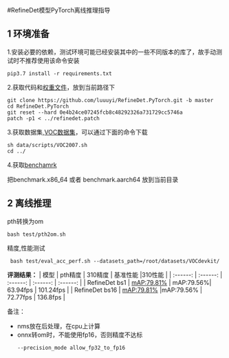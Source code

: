 #RefineDet模型PyTorch离线推理指导

## 1 环境准备

1.安装必要的依赖，测试环境可能已经安装其中的一些不同版本的库了，故手动测试时不推荐使用该命令安装

```
pip3.7 install -r requirements.txt
```

2.获取代码和[权重文件](https://drive.google.com/file/d/1RCCTaNeby0g-TFE1Cvjm3dYweBiyyPoq/view?usp=sharing)，放到当前路径下

```
git clone https://github.com/luuuyi/RefineDet.PyTorch.git -b master
cd RefineDet.PyTorch
git reset --hard 0e4b24ce07245fcb8c48292326a731729cc5746a
patch -p1 < ../refinedet.patch

```

3.获取数据集,[VOC数据集](http://host.robots.ox.ac.uk/pascal/VOC)，可以通过下面的命令下载


```
sh data/scripts/VOC2007.sh
cd ../
```
4.获取[benchamrk](https://support.huawei.com/enterprise/zh/ascend-computing/cann-pid-251168373/software/)

把benchmark.x86_64 或者 benchmark.aarch64 放到当前目录


## 2 离线推理

pth转换为om
```
bash test/pth2om.sh 
```


精度,性能测试

```
 bash test/eval_acc_perf.sh --datasets_path=/root/datasets/VOCdevkit/
```




**评测结果：**
| 模型      | pth精度  | 310精度  |    基准性能    |310性能  |
| :------: | :------: | :------: | :------:  | :------:  | 
| RefineDet bs1  | [mAP:79.81%](https://github.com/luuuyi/RefineDet.PyTorch) | mAP:79.56%|  63.94fps | 101.24fps |
| RefineDet bs16 | [mAP:79.81%](https://github.com/luuuyi/RefineDet.PyTorch) |mAP:79.56% |  72.77fps | 136.8fps |




备注：

- nms放在后处理，在cpu上计算
- onnx转om时，不能使用fp16，否则精度不达标
  ```
  --precision_mode allow_fp32_to_fp16
  ```


